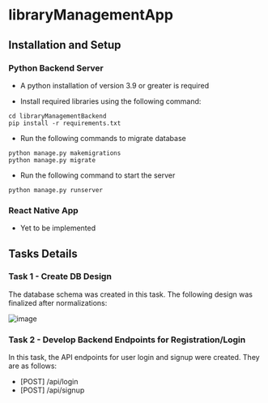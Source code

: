 # libraryManagementApp

## Installation and Setup

### Python Backend Server

- A python installation of version 3.9 or greater is required

- Install required libraries using the following command:

```
cd libraryManagementBackend
pip install -r requirements.txt
```

- Run the following commands to migrate database

```
python manage.py makemigrations
python manage.py migrate
```

- Run the following command to start the server

```
python manage.py runserver
```

### React Native App

- Yet to be implemented

## Tasks Details

### Task 1 - Create DB Design

The database schema was created in this task. The following design was finalized after normalizations:

![image](https://user-images.githubusercontent.com/69202269/224475120-df6c434d-1898-4b88-91d8-dfcc9687fb13.png)

### Task 2 - Develop Backend Endpoints for Registration/Login

In this task, the API endpoints for user login and signup were created. They are as follows:

- [POST] /api/login
- [POST] /api/signup
